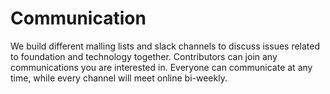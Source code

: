 # Communication

We build different malling lists and slack channels to discuss issues related to foundation and technology together. Contributors can join any communications you are interested in. Everyone can communicate at any time, while every channel will meet online bi-weekly.

